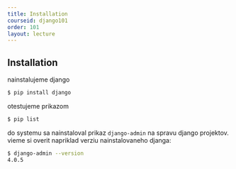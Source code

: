 ```yaml
---
title: Installation
courseid: django101
order: 101
layout: lecture
---
```


## Installation

nainstalujeme django

```bash
$ pip install django
```

otestujeme prikazom

```bash
$ pip list
```

do systemu sa nainstaloval prikaz `django-admin` na spravu django projektov. vieme si overit napriklad verziu nainstalovaneho djanga:

```bash
$ django-admin --version
4.0.5
```
